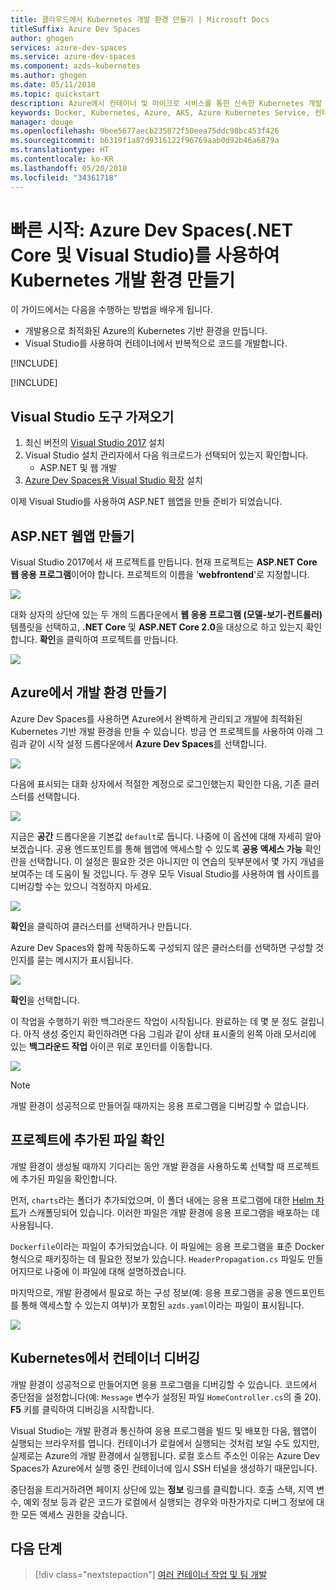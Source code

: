 ```yaml
---
title: 클라우드에서 Kubernetes 개발 환경 만들기 | Microsoft Docs
titleSuffix: Azure Dev Spaces
author: ghogen
services: azure-dev-spaces
ms.service: azure-dev-spaces
ms.component: azds-kubernetes
ms.author: ghogen
ms.date: 05/11/2018
ms.topic: quickstart
description: Azure에서 컨테이너 및 마이크로 서비스를 통한 신속한 Kubernetes 개발
keywords: Docker, Kubernetes, Azure, AKS, Azure Kubernetes Service, 컨테이너
manager: douge
ms.openlocfilehash: 9bee5677aecb235872f50eea75ddc98bc453f426
ms.sourcegitcommit: b6319f1a87d9316122f96769aab0d92b46a6879a
ms.translationtype: HT
ms.contentlocale: ko-KR
ms.lasthandoff: 05/20/2018
ms.locfileid: "34361718"
---
```

# <a name="quickstart-create-a-kubernetes-development-environment-with-azure-dev-spaces-net-core-and-visual-studio"></a>빠른 시작: Azure Dev Spaces(.NET Core 및 Visual Studio)를 사용하여 Kubernetes 개발 환경 만들기

이 가이드에서는 다음을 수행하는 방법을 배우게 됩니다.

- 개발용으로 최적화된 Azure의 Kubernetes 기반 환경을 만듭니다.
- Visual Studio를 사용하여 컨테이너에서 반복적으로 코드를 개발합니다.

[!INCLUDE[](includes/see-troubleshooting.md)]

[!INCLUDE[](includes/portal-aks-cluster.md)]

## <a name="get-the-visual-studio-tools"></a>Visual Studio 도구 가져오기 
1. 최신 버전의 [Visual Studio 2017](https://www.visualstudio.com/vs/) 설치
1. Visual Studio 설치 관리자에서 다음 워크로드가 선택되어 있는지 확인합니다.
    * ASP.NET 및 웹 개발
1. [Azure Dev Spaces용 Visual Studio 확장](https://aka.ms/get-azds-visualstudio) 설치

이제 Visual Studio를 사용하여 ASP.NET 웹앱을 만들 준비가 되었습니다.

## <a name="create-an-aspnet-web-app"></a>ASP.NET 웹앱 만들기

Visual Studio 2017에서 새 프로젝트를 만듭니다. 현재 프로젝트는 **ASP.NET Core 웹 응용 프로그램**이어야 합니다. 프로젝트의 이름을 '**webfrontend**'로 지정합니다.

![](media/get-started-netcore-visualstudio/NewProjectDialog1.png)

대화 상자의 상단에 있는 두 개의 드롭다운에서 **웹 응용 프로그램 (모델-보기-컨트롤러)** 템플릿을 선택하고, **.NET Core** 및 **ASP.NET Core 2.0**을 대상으로 하고 있는지 확인합니다. **확인**을 클릭하여 프로젝트를 만듭니다.

![](media/get-started-netcore-visualstudio/NewProjectDialog2.png)


## <a name="create-a-dev-environment-in-azure"></a>Azure에서 개발 환경 만들기

Azure Dev Spaces를 사용하면 Azure에서 완벽하게 관리되고 개발에 최적화된 Kubernetes 기반 개발 환경을 만들 수 있습니다. 방금 연 프로젝트를 사용하여 아래 그림과 같이 시작 설정 드롭다운에서 **Azure Dev Spaces**를 선택합니다.

![](media/get-started-netcore-visualstudio/LaunchSettings.png)

다음에 표시되는 대화 상자에서 적절한 계정으로 로그인했는지 확인한 다음, 기존 클러스터를 선택합니다.

![](media/get-started-netcore-visualstudio/Azure-Dev-Spaces-Dialog.png)

지금은 **공간** 드롭다운을 기본값 `default`로 둡니다. 나중에 이 옵션에 대해 자세히 알아보겠습니다. 공용 엔드포인트를 통해 웹앱에 액세스할 수 있도록 **공용 액세스 가능** 확인란을 선택합니다. 이 설정은 필요한 것은 아니지만 이 연습의 뒷부분에서 몇 가지 개념을 보여주는 데 도움이 될 것입니다. 두 경우 모두 Visual Studio를 사용하여 웹 사이트를 디버깅할 수는 있으니 걱정하지 마세요.

![](media/get-started-netcore-visualstudio/Azure-Dev-Spaces-Dialog2.png)

**확인**을 클릭하여 클러스터를 선택하거나 만듭니다.

Azure Dev Spaces와 함께 작동하도록 구성되지 않은 클러스터를 선택하면 구성할 것인지를 묻는 메시지가 표시됩니다.

![](media/get-started-netcore-visualstudio/Add-Azure-Dev-Spaces-Resource.png)

**확인**을 선택합니다. 

이 작업을 수행하기 위한 백그라운드 작업이 시작됩니다. 완료하는 데 몇 분 정도 걸립니다. 아직 생성 중인지 확인하려면 다음 그림과 같이 상태 표시줄의 왼쪽 아래 모서리에 있는 **백그라운드 작업** 아이콘 위로 포인터를 이동합니다.

![](media/get-started-netcore-visualstudio/BackgroundTasks.png)

> [!Note]
개발 환경이 성공적으로 만들어질 때까지는 응용 프로그램을 디버깅할 수 없습니다.

## <a name="look-at-the-files-added-to-project"></a>프로젝트에 추가된 파일 확인
개발 환경이 생성될 때까지 기다리는 동안 개발 환경을 사용하도록 선택할 때 프로젝트에 추가된 파일을 확인합니다.

먼저, `charts`라는 폴더가 추가되었으며, 이 폴더 내에는 응용 프로그램에 대한 [Helm 차트](https://docs.helm.sh)가 스캐폴딩되어 있습니다. 이러한 파일은 개발 환경에 응용 프로그램을 배포하는 데 사용됩니다.

`Dockerfile`이라는 파일이 추가되었습니다. 이 파일에는 응용 프로그램을 표준 Docker 형식으로 패키징하는 데 필요한 정보가 있습니다. `HeaderPropagation.cs` 파일도 만들어지므로 나중에 이 파일에 대해 설명하겠습니다. 

마지막으로, 개발 환경에서 필요로 하는 구성 정보(예: 응용 프로그램을 공용 엔드포인트를 통해 액세스할 수 있는지 여부)가 포함된 `azds.yaml`이라는 파일이 표시됩니다.

![](media/get-started-netcore-visualstudio/ProjectFiles.png)

## <a name="debug-a-container-in-kubernetes"></a>Kubernetes에서 컨테이너 디버깅
개발 환경이 성공적으로 만들어지면 응용 프로그램을 디버깅할 수 있습니다. 코드에서 중단점을 설정합니다(예: `Message` 변수가 설정된 파일 `HomeController.cs`의 줄 20). **F5** 키를 클릭하여 디버깅을 시작합니다. 

Visual Studio는 개발 환경과 통신하여 응용 프로그램을 빌드 및 배포한 다음, 웹앱이 실행되는 브라우저를 엽니다. 컨테이너가 로컬에서 실행되는 것처럼 보일 수도 있지만, 실제로는 Azure의 개발 환경에서 실행됩니다. 로컬 호스트 주소인 이유는 Azure Dev Spaces가 Azure에서 실행 중인 컨테이너에 임시 SSH 터널을 생성하기 때문입니다.

중단점을 트리거하려면 페이지 상단에 있는 **정보** 링크를 클릭합니다. 호출 스택, 지역 변수, 예외 정보 등과 같은 코드가 로컬에서 실행되는 경우와 마찬가지로 디버그 정보에 대한 모든 액세스 권한을 갖습니다.

## <a name="next-steps"></a>다음 단계

> [!div class="nextstepaction"]
> [여러 컨테이너 작업 및 팀 개발](get-started-netcore-visualstudio.md#call-another-container)